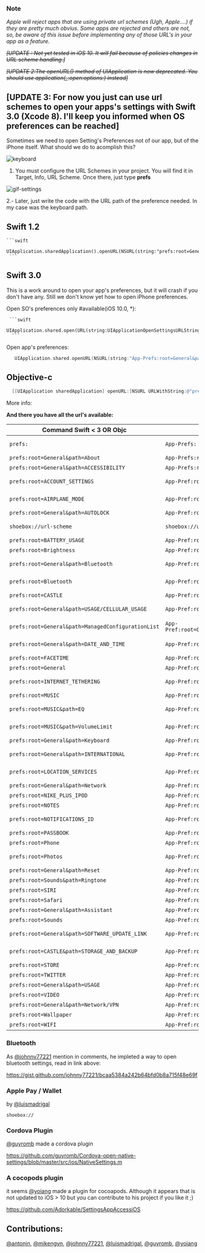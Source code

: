 ### Note 
_Apple will reject apps that are using private url schemes (Ugh, Apple....) if they are pretty much obvius. Some apps are rejected and others are not, so, be aware of this issue before implementing any of those URL's in your app as a feature._

~~*[UPDATE : Not yet tested in iOS 10. It will fail because of policies changes in URL scheme handling.]*~~

~~*[UPDATE 2:The openURL() method of UIApplication is now deprecated. You should use application(_:open:options:) instead]*~~

## [UPDATE 3: For now you just can use url schemes to open your apps's settings with Swift 3.0 (Xcode 8). I'll keep you informed when OS preferences can be reached]


Sometimes we need to open Setting's Preferences not of our app, but of the iPhone itself. What should we do to acomplish this?



![keyboard](https://cloud.githubusercontent.com/assets/724536/9033179/41e2d7be-39c5-11e5-8c25-8d123923ae94.gif)


 1. You must configure the URL Schemes in your project. You will find it in Target, Info, URL Scheme. Once there, just type **prefs** 

![gif-settings](https://cloud.githubusercontent.com/assets/724536/9033051/567a347a-39c4-11e5-9885-1e26460beab3.gif)

 2.- Later, just write the code with the URL path of the preference needed. In my case was the keyboard path.

## Swift 1.2

    ```swift
     UIApplication.sharedApplication().openURL(NSURL(string:"prefs:root=General&path=Keyboard")!)
     ```

## Swift 3.0
 
 This is a work around to open your app's preferences, but it will crash if you don't have any. Still we don't know yet how to open iPhone preferences. 
 
Open SO's preferences only #available(iOS 10.0, *):

     ```swift
      UIApplication.shared.open(URL(string:UIApplicationOpenSettingsURLString)!)
      ```

Open app's preferences:   
 
   ```swift
      UIApplication.shared.openURL(NSURL(string:"App-Prefs:root=General&path=Keyboard")! as URL)
   ```

## Objective-c

  ```objective-c
    [[UIApplication sharedApplication] openURL:[NSURL URLWithString:@"prefs:root=General&path=Keyboard"]];
  ```

More info:

**And there you have all the url's available:**
    
| Command Swift < 3 OR Objc | Swift 3 | Description |
| --- | --- | --- |
| `prefs:` | `App-Prefs:` | The **topmost level** General |
| `prefs:root=General&path=About` | `App-Prefs:root=General&path=About` | About |
| `prefs:root=General&path=ACCESSIBILITY` | `App-Prefs:root=General&path=ACCESSIBILITY` | Accessibility |
| `prefs:root=ACCOUNT_SETTINGS` |`App-Pref:root=ACCOUNT_SETTINGS` | Account Settings |
| `prefs:root=AIRPLANE_MODE` | `App-Pref:root=AIRPLANE_MODE` | Airplane Mode |
| `prefs:root=General&path=AUTOLOCK` | `App-Pref:root=General&path=AUTOLOCK` | Autolock |
| `shoebox://url-scheme` | `shoebox://url-scheme` | Apple Pay / Wallet |
| `prefs:root=BATTERY_USAGE` | `App-Pref:root=BATTERY_USAGE` | Batery |
| `prefs:root=Brightness` | `App-Pref:root=Brightness` | Brightness |
| `prefs:root=General&path=Bluetooth` | `App-Pref:root=General&path=Bluetooth` | Bluetooth iOS < 9 |
| `prefs:root=Bluetooth` | `App-Pref:root=Bluetooth` | Bluetooth iOS > 9 |
| `prefs:root=CASTLE` | `App-Pref:root=CASTLE` | Castle |
| `prefs:root=General&path=USAGE/CELLULAR_USAGE` | `App-Pref:root=General&path=USAGE/CELLULAR_USAGE` | Cellular Usage |
| `prefs:root=General&path=ManagedConfigurationList` | `App-Pref:root=General&path=ManagedConfigurationList` | Configuration List|
| `prefs:root=General&path=DATE_AND_TIME` | `App-Pref:root=General&path=DATE_AND_TIME` | Date and Time |
| `prefs:root=FACETIME` | `App-Pref:root=FACETIME` | Facetime |
| `prefs:root=General` | `App-Pref:root=General` | General |
| `prefs:root=INTERNET_TETHERING` | `App-Pref:root=INTERNET_TETHERING` | Internet Tethering|
| `prefs:root=MUSIC` | `App-Pref:root=MUSIC` | iTunes |
| `prefs:root=MUSIC&path=EQ` | `App-Pref:root=MUSIC&path=EQ` | iTunes Equalizer|
| `prefs:root=MUSIC&path=VolumeLimit` | `App-Pref:root=MUSIC&path=VolumeLimit` | iTunes Volume |
| `prefs:root=General&path=Keyboard` | `App-Pref:root=General&path=Keyboard` | Keyboard |
| `prefs:root=General&path=INTERNATIONAL` | `App-Pref:root=General&path=INTERNATIONAL` | Lang International |
| `prefs:root=LOCATION_SERVICES` | `App-Pref:root=LOCATION_SERVICES` | Location Services |
| `prefs:root=General&path=Network` | `App-Pref:root=General&path=Network` | Network|
| `prefs:root=NIKE_PLUS_IPOD` | `App-Pref:root=NIKE_PLUS_IPOD` | Nike iPod |
| `prefs:root=NOTES` |`App-Pref:root=NOTES` |  Notes|
| `prefs:root=NOTIFICATIONS_ID` | `App-Pref:root=NOTIFICATIONS_ID` | Notifications ID |
| `prefs:root=PASSBOOK` | `App-Pref:root=PASSBOOK` | Passbook |
| `prefs:root=Phone` | `App-Pref:root=Phone` | Phone|
| `prefs:root=Photos` | `App-Pref:root=Photos` | Photo Camera Roll |
| `prefs:root=General&path=Reset` | `App-Pref:root=General&path=Reset` | Reset |
| `prefs:root=Sounds&path=Ringtone` | `App-Pref:root=Sounds&path=Ringtone` | Ringtone|
| `prefs:root=SIRI` | `App-Pref:root=SIRI` | Siri|
| `prefs:root=Safari` | `App-Pref:root=Safari` | Safari |
| `prefs:root=General&path=Assistant` | `App-Pref:root=General&path=Assistant` | Siri|
| `prefs:root=Sounds` | `App-Pref:root=Sounds` | Sounds |
| `prefs:root=General&path=SOFTWARE_UPDATE_LINK` | `App-Pref:root=General&path=SOFTWARE_UPDATE_LINK` | Software Update|
| `prefs:root=CASTLE&path=STORAGE_AND_BACKUP` | `App-Pref:root=CASTLE&path=STORAGE_AND_BACKUP` | Storage & Backup |
| `prefs:root=STORE` | `App-Pref:root=STORE` | Store |
| `prefs:root=TWITTER` | `App-Pref:root=TWITTER` | Twitter|
| `prefs:root=General&path=USAGE` | `App-Pref:root=General&path=USAGE` | Usage |
| `prefs:root=VIDEO` | `App-Pref:root=VIDEO` | Video|
| `prefs:root=General&path=Network/VPN` | `App-Pref:root=General&path=Network/VPN` | VPN |
| `prefs:root=Wallpaper` | `App-Pref:root=Wallpaper` | Wallpaper|
| `prefs:root=WIFI` | `App-Pref:root=WIFI` | WIFI |

### Bluetooth
As [@johnny77221](https://gist.github.com/johnny77221) mention in comments, he impleted a way to open bluetooth settings, read in link above:

 https://gist.github.com/johnny77221/bcaa5384a242b64bfd0b8a715f48e69f

### Apple Pay / Wallet
by [@luismadrigal](https://gist.github.com/luismadrigal)

    shoebox://

### Cordova Plugin
[@guyromb](https://gist.github.com/guyromb) made a cordova plugin

https://github.com/guyromb/Cordova-open-native-settings/blob/master/src/ios/NativeSettings.m

### A cocopods plugin
it seems [@yoiang](https://gist.github.com/yoiang) made a plugin for cocoapods. Although it appears that is not updated to iOS > 10 but you can contribute to his project if you like it ;)

https://github.com/Adorkable/SettingsAppAccessiOS

## Contributions: 

[@antonjn](https://gist.github.com/antonjn), [@mikengyn](https://gist.github.com/mikengyn), [@johnny77221](https://gist.github.com/johnny77221), [@luismadrigal](https://gist.github.com/luismadrigal), [@guyromb](https://gist.github.com/guyromb), [@yoiang](https://gist.github.com/yoiang)